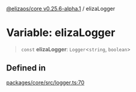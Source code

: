 [@elizaos/core v0.25.6-alpha.1](../index.md) / elizaLogger

# Variable: elizaLogger

> `const` **elizaLogger**: `Logger`\<`string`, `boolean`\>

## Defined in

[packages/core/src/logger.ts:70](https://github.com/divine-comedian/eliza/blob/main/packages/core/src/logger.ts#L70)
